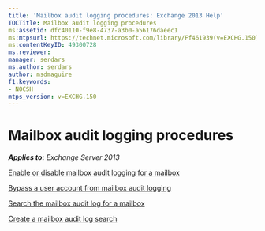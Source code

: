 ```yaml
---
title: 'Mailbox audit logging procedures: Exchange 2013 Help'
TOCTitle: Mailbox audit logging procedures
ms:assetid: dfc40110-f9e8-4737-a3b0-a56176daeec1
ms:mtpsurl: https://technet.microsoft.com/library/Ff461939(v=EXCHG.150)
ms:contentKeyID: 49300728
ms.reviewer: 
manager: serdars
ms.author: serdars
author: msdmaguire
f1.keywords:
- NOCSH
mtps_version: v=EXCHG.150
---
```


# Mailbox audit logging procedures

_**Applies to:** Exchange Server 2013_

[Enable or disable mailbox audit logging for a mailbox](enable-or-disable-mailbox-audit-logging-for-a-mailbox-exchange-2013-help.md)

[Bypass a user account from mailbox audit logging](bypass-a-user-account-from-mailbox-audit-logging-exchange-2013-help.md)

[Search the mailbox audit log for a mailbox](search-the-mailbox-audit-log-for-a-mailbox-exchange-2013-help.md)

[Create a mailbox audit log search](create-a-mailbox-audit-log-search-exchange-2013-help.md)
